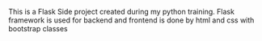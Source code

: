 This is a Flask Side project created during my python training.
Flask framework is used for backend and frontend is done by html and css with bootstrap classes
